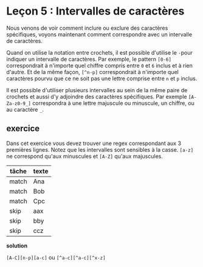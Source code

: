 # Leçon 5 : Intervalles de caractères

Nous venons de voir comment inclure ou exclure des caractères spécifiques, voyons maintenant comment correspondre avec un intervalle de caractères.

Quand on utilise la notation entre crochets, il est possible d'utilise le `-`pour indiquer un intervalle de caractères. Par exemple, le pattern `[0-6]` correspondrait à n'importe quel chiffre compris entre `0` et `6` inclus et à rien d'autre. Et de la même façon, `[^n-p]` correspondrait à n'importe quel caractères pourvu que ce ne soit pas une lettre comprise entre `n` et `p` inclus.

Il est possible d'utiliser plusieurs intervalles au sein de la même paire de crochets et aussi d'y adjoindre des caractères spécifiques. Par exemple `[A-Za-z0-9_]` correspondra à une lettre majuscule ou minuscule, un chiffre, ou au caractère `_`.

## exercice

Dans cet exercice vous devez trouver une regex correspondant aux 3 premières lignes. Notez que les intervalles sont sensibles à la casse. `[a-z]` ne correspond qu'aux minuscules et `[A-Z]` qu'aux majuscules.

| tâche | texte |
| ----- | ----- |
| match | Ana   |
| match | Bob   |
| match | Cpc   |
| skip  | aax   |
| skip  | bby   |
| skip  | ccz   |

**solution**

`[A-C][n-p][a-c]` ou `[^a-c][^a-c][^x-z]`

